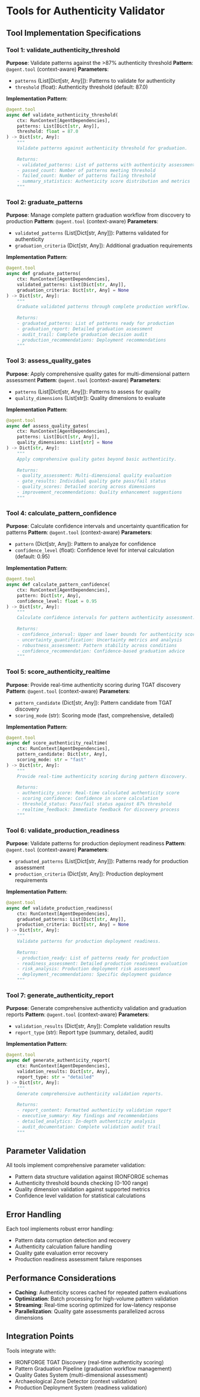 # Tools for Authenticity Validator

## Tool Implementation Specifications

### Tool 1: validate_authenticity_threshold

**Purpose**: Validate patterns against the >87% authenticity threshold
**Pattern**: `@agent.tool` (context-aware)
**Parameters**:
- `patterns` (List[Dict[str, Any]]): Patterns to validate for authenticity
- `threshold` (float): Authenticity threshold (default: 87.0)

**Implementation Pattern**:
```python
@agent.tool
async def validate_authenticity_threshold(
    ctx: RunContext[AgentDependencies],
    patterns: List[Dict[str, Any]],
    threshold: float = 87.0
) -> Dict[str, Any]:
    """
    Validate patterns against authenticity threshold for graduation.
    
    Returns:
    - validated_patterns: List of patterns with authenticity assessments
    - passed_count: Number of patterns meeting threshold
    - failed_count: Number of patterns failing threshold
    - summary_statistics: Authenticity score distribution and metrics
    """
```

### Tool 2: graduate_patterns

**Purpose**: Manage complete pattern graduation workflow from discovery to production
**Pattern**: `@agent.tool` (context-aware)
**Parameters**:
- `validated_patterns` (List[Dict[str, Any]]): Patterns validated for authenticity
- `graduation_criteria` (Dict[str, Any]): Additional graduation requirements

**Implementation Pattern**:
```python
@agent.tool
async def graduate_patterns(
    ctx: RunContext[AgentDependencies],
    validated_patterns: List[Dict[str, Any]],
    graduation_criteria: Dict[str, Any] = None
) -> Dict[str, Any]:
    """
    Graduate validated patterns through complete production workflow.
    
    Returns:
    - graduated_patterns: List of patterns ready for production
    - graduation_report: Detailed graduation assessment
    - audit_trail: Complete graduation decision audit
    - production_recommendations: Deployment recommendations
    """
```

### Tool 3: assess_quality_gates

**Purpose**: Apply comprehensive quality gates for multi-dimensional pattern assessment
**Pattern**: `@agent.tool` (context-aware)
**Parameters**:
- `patterns` (List[Dict[str, Any]]): Patterns to assess for quality
- `quality_dimensions` (List[str]): Quality dimensions to evaluate

**Implementation Pattern**:
```python
@agent.tool
async def assess_quality_gates(
    ctx: RunContext[AgentDependencies],
    patterns: List[Dict[str, Any]],
    quality_dimensions: List[str] = None
) -> Dict[str, Any]:
    """
    Apply comprehensive quality gates beyond basic authenticity.
    
    Returns:
    - quality_assessment: Multi-dimensional quality evaluation
    - gate_results: Individual quality gate pass/fail status
    - quality_scores: Detailed scoring across dimensions
    - improvement_recommendations: Quality enhancement suggestions
    """
```

### Tool 4: calculate_pattern_confidence

**Purpose**: Calculate confidence intervals and uncertainty quantification for patterns
**Pattern**: `@agent.tool` (context-aware)
**Parameters**:
- `pattern` (Dict[str, Any]): Pattern to analyze for confidence
- `confidence_level` (float): Confidence level for interval calculation (default: 0.95)

**Implementation Pattern**:
```python
@agent.tool
async def calculate_pattern_confidence(
    ctx: RunContext[AgentDependencies],
    pattern: Dict[str, Any],
    confidence_level: float = 0.95
) -> Dict[str, Any]:
    """
    Calculate confidence intervals for pattern authenticity assessment.
    
    Returns:
    - confidence_interval: Upper and lower bounds for authenticity score
    - uncertainty_quantification: Uncertainty metrics and analysis
    - robustness_assessment: Pattern stability across conditions
    - confidence_recommendation: Confidence-based graduation advice
    """
```

### Tool 5: score_authenticity_realtime

**Purpose**: Provide real-time authenticity scoring during TGAT discovery
**Pattern**: `@agent.tool` (context-aware)
**Parameters**:
- `pattern_candidate` (Dict[str, Any]): Pattern candidate from TGAT discovery
- `scoring_mode` (str): Scoring mode (fast, comprehensive, detailed)

**Implementation Pattern**:
```python
@agent.tool
async def score_authenticity_realtime(
    ctx: RunContext[AgentDependencies],
    pattern_candidate: Dict[str, Any],
    scoring_mode: str = "fast"
) -> Dict[str, Any]:
    """
    Provide real-time authenticity scoring during pattern discovery.
    
    Returns:
    - authenticity_score: Real-time calculated authenticity score
    - scoring_confidence: Confidence in score calculation
    - threshold_status: Pass/fail status against 87% threshold
    - realtime_feedback: Immediate feedback for discovery process
    """
```

### Tool 6: validate_production_readiness

**Purpose**: Validate patterns for production deployment readiness
**Pattern**: `@agent.tool` (context-aware)
**Parameters**:
- `graduated_patterns` (List[Dict[str, Any]]): Patterns ready for production assessment
- `production_criteria` (Dict[str, Any]): Production deployment requirements

**Implementation Pattern**:
```python
@agent.tool
async def validate_production_readiness(
    ctx: RunContext[AgentDependencies],
    graduated_patterns: List[Dict[str, Any]],
    production_criteria: Dict[str, Any] = None
) -> Dict[str, Any]:
    """
    Validate patterns for production deployment readiness.
    
    Returns:
    - production_ready: List of patterns ready for production
    - readiness_assessment: Detailed production readiness evaluation
    - risk_analysis: Production deployment risk assessment
    - deployment_recommendations: Specific deployment guidance
    """
```

### Tool 7: generate_authenticity_report

**Purpose**: Generate comprehensive authenticity validation and graduation reports
**Pattern**: `@agent.tool` (context-aware)
**Parameters**:
- `validation_results` (Dict[str, Any]): Complete validation results
- `report_type` (str): Report type (summary, detailed, audit)

**Implementation Pattern**:
```python
@agent.tool
async def generate_authenticity_report(
    ctx: RunContext[AgentDependencies],
    validation_results: Dict[str, Any],
    report_type: str = "detailed"
) -> Dict[str, Any]:
    """
    Generate comprehensive authenticity validation reports.
    
    Returns:
    - report_content: Formatted authenticity validation report
    - executive_summary: Key findings and recommendations
    - detailed_analytics: In-depth authenticity analysis
    - audit_documentation: Complete validation audit trail
    """
```

## Parameter Validation

All tools implement comprehensive parameter validation:
- Pattern data structure validation against IRONFORGE schemas
- Authenticity threshold bounds checking (0-100 range)
- Quality dimension validation against supported metrics
- Confidence level validation for statistical calculations

## Error Handling

Each tool implements robust error handling:
- Pattern data corruption detection and recovery
- Authenticity calculation failure handling
- Quality gate evaluation error recovery
- Production readiness assessment failure responses

## Performance Considerations

- **Caching**: Authenticity scores cached for repeated pattern evaluations
- **Optimization**: Batch processing for high-volume pattern validation
- **Streaming**: Real-time scoring optimized for low-latency response
- **Parallelization**: Quality gate assessments parallelized across dimensions

## Integration Points

Tools integrate with:
- IRONFORGE TGAT Discovery (real-time authenticity scoring)
- Pattern Graduation Pipeline (graduation workflow management)
- Quality Gates System (multi-dimensional assessment)
- Archaeological Zone Detector (context validation)
- Production Deployment System (readiness validation)